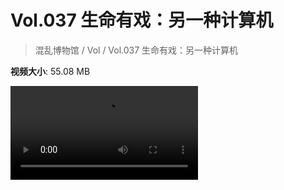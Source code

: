 # Vol.037 生命有戏：另一种计算机

> 混乱博物馆 / Vol / Vol.037 生命有戏：另一种计算机

**视频大小**: 55.08 MB

<div class="video"><video src="https://file.hsyhx.top/video/混乱博物馆/Vol/037.mp4" controls preload>🤔 您的浏览器不支持 video 标签</video></div>